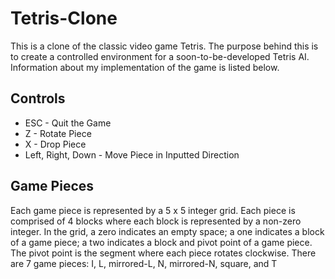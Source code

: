 # Tetris-Clone
This is a clone of the classic video game Tetris. The purpose behind this is to create a controlled environment for a soon-to-be-developed Tetris AI. Information about my implementation of the game is listed below.

## Controls
- ESC - Quit the Game
- Z - Rotate Piece
- X - Drop Piece
- Left, Right, Down - Move Piece in Inputted Direction

## Game Pieces
Each game piece is represented by a 5 x 5 integer grid. Each piece is comprised of 4 blocks where each block is represented by a non-zero integer. In the grid, a zero indicates an empty space; a one indicates a block of a game piece; a two indicates a block and pivot point of a game piece. The pivot point is the segment where each piece rotates clockwise. There are 7 game pieces: I, L, mirrored-L, N, mirrored-N, square, and T
